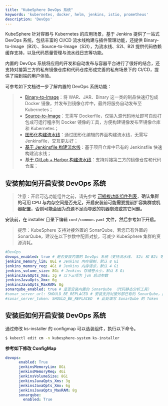```yaml
---
title: "KubeSphere DevOps 系统"
keywords: 'kubernetes, docker, helm, jenkins, istio, prometheus'
description: 'DevOps'
---
```


KubeSphere 针对容器与 Kubernetes 的应用场景，基于 Jenkins 提供了一站式 DevOps 系统，包括丰富的 CI/CD 流水线构建与插件管理功能，还提供 Binary-to-Image（B2I）、Source-to-Image（S2I），为流水线、S2I、B2I 提供代码依赖缓存支持，以及代码质量管理与流水线日志等功能。

内置的 DevOps 系统将应用的开发和自动发布与容器平台进行了很好的结合，还支持对接第三方的私有镜像仓库和代码仓库形成完善的私有场景下的 CI/CD，提供了端到端的用户体验。

可参考如下文档进一步了解内置的 DevOps 系统功能：

> - [Binary-to-Image](../../quick-start/b2i-war)：将 WAR、JAR、Binary 这一类的制品快速打包成 Docker 镜像，并发布到镜像仓库中，最终将服务自动发布至 Kubernetes；
> - [Source-to-Image](../../quick-start/source-to-image)：无需写 Dockerfile，仅输入源代码地址即可自动打包成可运行程序到 Docker 镜像的工具，方便构建镜像发布至镜像仓库和 Kubernetes；
> - [图形化构建流水线](../../quick-start/jenkinsfile-out-of-scm)：通过图形化编辑的界面构建流水线，无需写 Jenkinsfile，交互更友好；
> - [基于 Jenkinsfile 构建流水线](../../quick-start/devops-online)：基于项目仓库中已有的 Jenkinsfile 快速构建流水线；
> - [基于 GitLab + Harbor 构建流水线](../../harbor-gitlab-devops-offline)：支持对接第三方的镜像仓库和代码仓库；

## 安装前如何开启安装 DevOps 系统

> 注意：开启可选功能组件之前，请先参考 [可插拔功能组件列表](../../installation/intro/#可插拔功能组件列表)，**确认集群的可用 CPU 与内存空间是否充足，开启安装前可能需要提前扩容集群或机器配置，否则可能会因为资源不足而导致的机器崩溃或其它问题。**

安装前，在 installer 目录下编辑 `conf/common.yaml` 文件，然后参考如下开启。

> 提示：KubeSphere 支持对接外置的 SonarQube，若您已有外置的 SonarQube，建议在以下参数中配置对接，可减少 KubeSphere 集群的资源消耗。

```yaml
#DevOps
devops_enabled: true # 是否安装内置的 DevOps 系统（支持流水线、 S2i 和 B2i 等功能），若机器配置充裕建议安装
jenkins_memory_lim: 8Gi # Jenkins 内存限制，默认 8 Gi
jenkins_memory_req: 4Gi # Jenkins 内存请求，默认 4 Gi
jenkins_volume_size: 8Gi # Jenkins 存储卷大小，默认 8 Gi
jenkinsJavaOpts_Xms: 3g # 以下三项为 jvm 启动参数
jenkinsJavaOpts_Xmx: 6g
jenkinsJavaOpts_MaxRAM: 8g
sonarqube_enabled: true # 是否安装内置的 SonarQube （代码静态分析工具）
#sonar_server_url: SHOULD_BE_REPLACED # 安装支持对接外部已有的 SonarQube，此处填写 SonarQube 服务的地址
#sonar_server_token: SHOULD_BE_REPLACED  # 此处填写 SonarQube 的 Token
```

## 安装后如何开启安装 DevOps 系统

通过修改 ks-installer 的 configmap 可以选装组件，执行以下命令。

```bash
$ kubectl edit cm -n kubesphere-system ks-installer
```

**参考如下修改 ConfigMap**

```yaml
devops:
      enabled: True
      jenkinsMemoryLim: 8Gi
      jenkinsMemoryReq: 4Gi
      jenkinsVolumeSize: 8Gi
      jenkinsJavaOpts_Xms: 3g
      jenkinsJavaOpts_Xmx: 6g
      jenkinsJavaOpts_MaxRAM: 8g
      sonarqube:
        enabled: True
```
